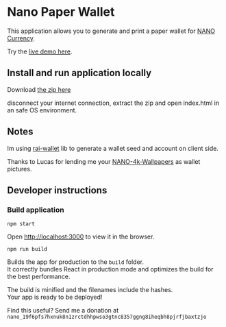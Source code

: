 
# Nano Paper Wallet

This application allows you to generate and print a paper wallet for [NANO Currency](http://nano.org/).

Try the [live demo here](https://jelofsson.github.io/nano-paper-wallet).

## Install and run application locally

Download [the zip here](https://github.com/jelofsson/nano-paper-wallet/raw/master/nano-paper-wallet.zip)

disconnect your internet connection, extract the zip and open index.html in an safe OS environment.

## Notes

Im using [rai-wallet](https://www.npmjs.com/package/rai-wallet) lib to generate a wallet seed and account on client side.

Thanks to Lucas for lending me your [NANO-4k-Wallpapers](https://www.behance.net/gallery/61543179/NANO-4k-Wallpapers) as wallet pictures.

## Developer instructions

### Build application

`npm start`

Open [http://localhost:3000](http://localhost:3000) to view it in the browser.

`npm run build`

Builds the app for production to the `build` folder.<br>
It correctly bundles React in production mode and optimizes the build for the best performance.

The build is minified and the filenames include the hashes.<br>
Your app is ready to be deployed!


Find this useful? Send me a donation at `nano_19f6pfs7hxnuk8n1zrctdhhpwso3gtnc8357ggng8iheqbh8pjrfjbaxtzjo`